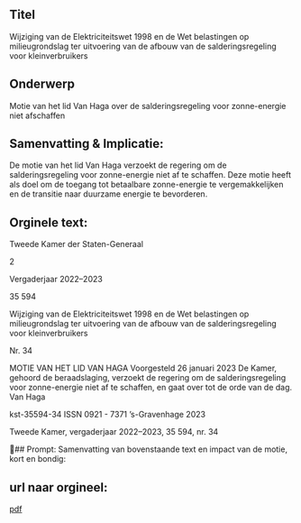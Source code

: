 ## Titel
Wijziging van de Elektriciteitswet 1998 en de Wet belastingen op milieugrondslag ter uitvoering van de afbouw van de salderingsregeling voor kleinverbruikers
## Onderwerp
Motie van het lid Van Haga over de salderingsregeling voor zonne-energie niet afschaffen
## Samenvatting & Implicatie:

De motie van het lid Van Haga verzoekt de regering om de salderingsregeling voor zonne-energie niet af te schaffen. Deze motie heeft als doel om de toegang tot betaalbare zonne-energie te vergemakkelijken en de transitie naar duurzame energie te bevorderen.
## Orginele text:


Tweede Kamer der Staten-Generaal

2

Vergaderjaar 2022–2023

35 594

Wijziging van de Elektriciteitswet 1998 en de
Wet belastingen op milieugrondslag ter
uitvoering van de afbouw van de
salderingsregeling voor kleinverbruikers

Nr. 34

MOTIE VAN HET LID VAN HAGA
Voorgesteld 26 januari 2023
De Kamer,
gehoord de beraadslaging,
verzoekt de regering om de salderingsregeling voor zonne-energie niet af
te schaffen,
en gaat over tot de orde van de dag.
Van Haga

kst-35594-34
ISSN 0921 - 7371
’s-Gravenhage 2023

Tweede Kamer, vergaderjaar 2022–2023, 35 594, nr. 34

## Prompt:
Samenvatting van bovenstaande text en impact van de motie, kort en bondig:

## url naar orgineel:
[pdf](https://gegevensmagazijn.tweedekamer.nl/OData/v4/2.0/Document(589206dc-e683-4b25-9c52-647ee8206ace)/resource)
